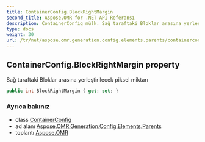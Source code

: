 ```yaml
---
title: ContainerConfig.BlockRightMargin
second_title: Aspose.OMR for .NET API Referansı
description: ContainerConfig mülk. Sağ taraftaki Bloklar arasına yerleştirilecek piksel miktarı
type: docs
weight: 30
url: /tr/net/aspose.omr.generation.config.elements.parents/containerconfig/blockrightmargin/
---
```

## ContainerConfig.BlockRightMargin property

Sağ taraftaki Bloklar arasına yerleştirilecek piksel miktarı

```csharp
public int BlockRightMargin { get; set; }
```

### Ayrıca bakınız

* class [ContainerConfig](../)
* ad alanı [Aspose.OMR.Generation.Config.Elements.Parents](../../containerconfig/)
* toplantı [Aspose.OMR](../../../)


